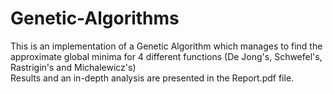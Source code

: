 # Genetic-Algorithms
 This is an implementation of a Genetic Algorithm which manages to find the approximate global minima for 4 different functions (De Jong's, Schwefel's, Rastrigin's and Michalewicz's)  
 Results and an in-depth analysis are presented in the Report.pdf file.
